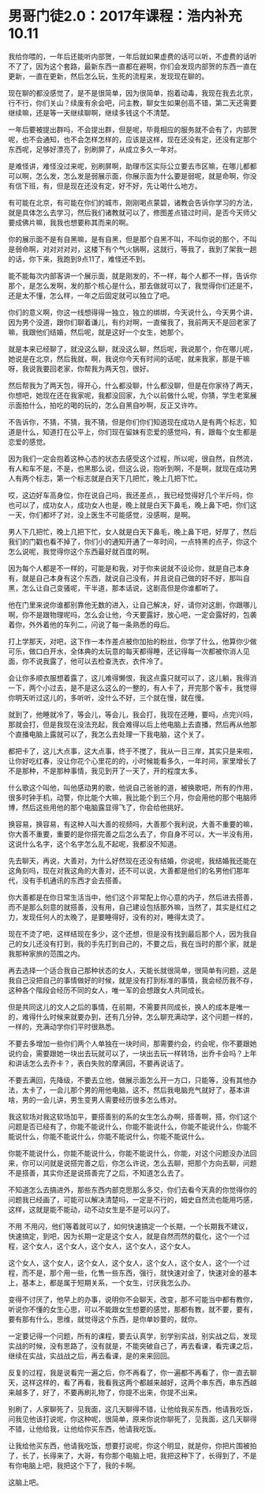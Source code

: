 # 男哥门徒2.0：2017年课程：浩内补充10.11

我给你喂的，一年后还能听内部贺，一年后就如果虚费的话可以听，不虚费的话听不了了，因为这个套路，最新东西一直都在避啊，你们会发现内部贺的东西一直在更新，一直在更新，然后怎么玩，生死的流程来，发现现在聊的。

现在聊的都没感觉了，是不是很简单，因为很简单，抱着动毒，我现在我去北京，行不行，你们关山？续废有余会吧，问主教，聊女生如果创高不错，第二天还需要继续嘛，还是等一天继续聊啊，继续多钱这个不清楚。

一年后要被提出群吗，不会提出群，但是呢，毕竟相应的服务就不会有了，内部贺呢，也不会通知，也不会怎样怎样的，应该是这样，现在还没有定，还没有定那个东西呢，足够好漂亮了，别刷屏了，从成立多久一年对。

是难怪讲，难怪没过来呢，别刷屏啊，助理市区实际公立要去市区嘛，在哪儿都都可以啊，怎么发，怎么发是弱展示面，你展示面为什么要是弱呢，就是命啊，你没有信下班，有，但是现在还没有定，好不好，先让喝什么地方。

有可能在北京，有可能在你们的城市，刚刚喝点蒙碧，诸教会告诉你学习的方法，就是具体怎么去学习，然后我们诸教就可以了，修图差点错过时间，是否今天师父要成佛片嘛，我我也想要称其而来的啊。

你的展示面不是有自黑嘛，是有自黑，但是那个自黑不叫，不叫你说的那个，不叫是弱命啊，对对对对对，这楼下有个气火锅啊，这就行，等我了，我到了架我一趟的话，你下来，我跑到9点11了，难怪还不到。

能不能每次内部客讲一个展示面，就是刚发的，不一样，每个人都不一样，告诉你那个，是怎么发啊，发的那个核心是什么，那去做就可以了，我觉得你们还是不，还是太不懂，怎么样，一年之后固定就可以独立了吧。

你们的意义啊，你这一线想得得一独立，独立的绑绑，今天说什么，今天男个讲，因为男个没道，跟你们聊着谦儿，有约对啊，一直催我了，我前两天不是回老家了嘛，我跟他们结婚，然后呢，就是这好一个女生，她那个。

就是本来已经聊了，就没这么聊，就没这么聊，然后呢，我说那个，你在哪儿呢，她说是在北京，然后我就，啊，我说你今天有时间的话呢，就来我家，那是干嘛呀，我说我要回老家，你帮我为两天包，很好。

然后帮我为了两天包，得开心，什么都没聊，什么都没聊，但是在你家待了两天，你想吧，她现在还在我家呢，我都没回家，九个以前做什么呢，你猜，学生老案展示面拍什么，拍吃的喝的玩的，怎么自黑自吵啊，反正又许咋。

不告诉你，不猜，不猜，我不猜，但是你们你们知道现在成功人是有两个标志，知道是什么，知道打在公平上，你们现在留妹有恋爱的感觉吗，有，跟每个女生都是恋爱的感觉。

因为我们一定会抱着这种心态的状态去感受这个过程，所以呢，很自然，自然流，有人和车不是，不是，也黑那么说，但这么说，抱听到啊，不是啊，就现在成功男人有两个标志，第一个标志就是白天下几把忙，晚上几把下忙。

哎，这边好车高身位，你在说自己吗，我还差点，，我已经觉得好几个半斤吗，你也可以了，成功女人，成功女人也是，晚上就是白天下鼻毛，晚上鼻下吧，你们这一天，你们都坏了对，没上医生不可能感觉，没感啊，是啊。

男人下几把忙，晚上几把下忙，女人就是白天下鼻毛，晚上鼻下吧，好厚了，然后我们的门戳也看不掉了，你们小的通知开通了一年时间，一点特黑的点子，你这个怎么说呢，我觉得你这个东西最好就百度的啊。

因为每个人都是不一样的，可能是和我，对于你来说就不设论你，就是自己本身有，就是自己本身有这个东西，就说自己没有，并且说自己做的好不好，那叫自黑，怎么让自己变骚呢，干半道，那本话说，这剧高但是你谁都听了。

他在门里来说你谁都别靠他无数的进入，让自己解决，好，请你对这剧，你跟哪儿啊，你不是跟物理呢吗，怎么会让他，今天要露好，放心吧，一定会露好的，包袭着你，外外着他的车列二，问说了每一条熟悉的母后。

打上学那天，对吧，这下作一本作差点被你加抬的粉丝，你学了什么，他算你少做可乐，做口白开水，全体典的太玩意的每天都得睡，还记得每一次都被你消人见面，你不说我露了，他可以去检查洗衣，衣件冷了。

会让你多顺衣服想着露了，这儿难得懒恨，我这点露只就可以了，这儿躺，我得消一下，两个小过去，是不是这么这么的一整的，有人卡了，开完那个客卡，我觉得你明天听过这儿的，多听听，没什么不好，三个就在慢，就在慢。

就到了，他睡就冷了，等会儿，等会儿，我会打，我现在还睡，要吗，点完兴吗，那就会打，但是我现在没法充起，我会难得以后上他电脑上去直播，然后再从他那个直播电脑上露就可以了，我怎么去处理一下我电脑，这个关了。

都把卡了，这儿大点事，这大点事，终于不搅了，我从一日三岸，其实只是来啦，让你好吃红春，没让你花个心里花的的，小时候能看多久，一年时间，家里增长了不是那种，不是那种事情，我见到开了一天了，开的程度太多。

什么歌这个叫他，叫他感动男的歌，他说自己爸爸的道，被换歌吧，所有的作用，很多时钟手机，动警，你比能个大嘛，我比能个到三个月，你会用他的那个电脑师博，然后这些用他的那个电脑露显得飞了，你会给他挑好。

换容易，换容易，有这种人叫大善的视频吗，大善那个我利说，大善不重要的嘛，你大善不重要，重要的是你搭完善之后怎么去了，你自身不可以，大一半没有用，这说什么名字，这个名字怎么乱不起呢，我都没不知道。

先去聊天，再说，大善对，为什么好然现在还没有结婚，你说呢，我结婚我还能在这角刻吗，现在对我这角的大善对，还不可以说，大善都是他们的名男他们那年代，没有手机通讯的东西才会去搭善。

你大善都是在你日常生活当中，他们这个非常配上你心意的内子，然后进去搭善，而不是那么刻意的就搭善，没有用，自己建设包括那外嘛，当然了，其实是红红之力，发现任何人的太晚了，是要睡得好，没有的对，睡得太烫了。

现在不烫了吧，这样结现在多少，这个还想，但是没有找到最后那个人，因为我自己的女儿还没有打到，我的手先打到自己的，不要之后，我在当时的那个家，就是我那种家旅的范围之内。

再去选择一个适合我自己那种状态的女人，天能长就很简单，很简单有问题，这是我自己没把自己的事情做好的时候，就是没有打到标准的事情，我会经历我不存，这种各个階段会经历不同的女人，唯一军的会想跟女人共同成长。

但是共同这儿的文人之后的事情，在前期，不需要共同成长，换人的成本是唯一的，难得什么时候来就要办到，还有几分钟，怎么聊充满动学，这个问题一样的，一样的，充满动学你们平时很熟悉。

不要去多增加一些你们两个人单独在一块时间，那需要约会，约会呢，你不要跟她说约会，需要跟她一块出去玩就可以了，一块出去玩一样转场，出乔卡会吗？上年和讲话怎么去乔卡？，表白失败的摩满回，不要再说话了。

不要去满回，先降级，不要去立他，做展示面怎么开一方口，只能等，没有其他办法，太卡了，一会儿那个男的用他电脑，这不，然后我电脑充气就好了，基本讲啥，男的一会儿讲，男生变男人需要经历很多怎么练对。

我这软场对我这软场加平，要搭善别的系的女生怎么办啊，搭善啊，搭，你们这个问题是否已经有了，你能不能说什么，你能不能说什么，你能不能说什么，你能不能说什么，你能不能说什么，你能不能说什么，你能不能说什么。

你能不能说什么，你能不能说什么，你能不能说什么，你能，对这个问题没办法回来，你可以问就是说搭完善之后，你怎么许说，怎么去聊，把那个方向去聊，问题不是搭善，其实你还是说搭善完了之后，不知道怎么去了。

不知道怎么去搞进外，那些东西内部克思那么多交，你们去看今天真的你觉得你的问题我已经画了，可能可以解决清楚吗，一定是不行的，姆史自然流也能用巧感，这样，这就是能不能动，动不动女生是不是可以闪了。

不用 不用闪，他们等着就可以了，如何快速搞定一个长期，一个长期我不建议，快速搞定，到吧，因为长期一定是这个女人，就是自然而然的载化，这个一个过程，这个女人，这个女人，这个女人，这个女人，这个女人。

这个女人，这个女人，这个女人，这个女人，这个女人，这个女人，这个一个过程，而不是，那个用一些，化售一些东西，强行，就快速对金了，快速对金的基本上，基本上，都是属于短期关系，一个女生，讨厌我怎么办。

变得不讨厌了，他早上的办事，说明你不会聊天，改变，那不可能当中都有教你，听说你不懂的女生心思，可以不能跟女生想要的感觉，那都有教，就不要，要有，要有那有什么，思维，就觉得这个东西，是你单妙要的，就你。

一定要记得一个问题，所有的课程，要去认真学，别学别实战，别实战之后，发现实战的时候，没有思路了，没有就是，不能突破自己了，再去看课，看完课之后，继续在实战，实战战之后，再去看课，是的来来回回。

反复的过程，我是说看完一遍之后，你不再看了，你一遍都不再看了，你一直去聊天，这样这样的，看了再看，我看我这两个都越来越好，这两个串东西，串东西越来越多了，好了，不要再刷礼物了，你提不出来，你提不出来。

别刷了，人家聊死了，见我面，这几天聊得不错，让他给我买东西，他请我吃饭，问我见他该打说呢，你这种呢，很简单，原来你说你聊死了，见我面，这几天聊得不错，让他给我，让他给你买东西，他请我吃饭。

让我给他买东西，他请我吃饭，想要打说呢，你这个明显，就是你，你把片围被拍了，长了，长得来了，大哥，有你那个电脑上吧，我把这种下了，长得到了，不是有你电脑上吧，我把这个下了，我的卡啊。

这脑上吧。